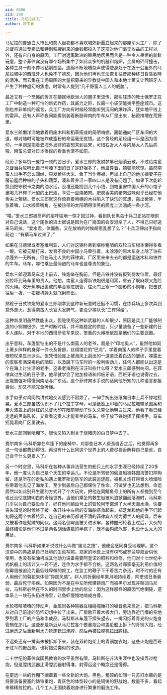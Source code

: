 ```yaml
---
aid: 0006
zid: 290
title: 马尼拉兵工厂
author: 吹牛者

---
```




  马尼拉的普通白人市民和商人起初都不喜欢城郊新矗立起来的那座军火工厂，除了总督将通过专卖法和特别税搜刮来的金钱都投入了这项对他们毫无收益的工程以外，还有它自身的原因。工厂对远离欧洲的殖民地居民而言是一种令人畏惧的新鲜玩意，整个菲律宾没有哪个场所集中了如此众多的机器和熔炉，金属的砰砰撞击，各种工具一刻不停地钻削刨凿。连绵不断地嘈杂声使得使身处于在近十公里外的马尼拉城中的西班牙人也免不了抱怨，因为他们再也无法恢复往昔那种终日昏昏欲睡的清净。而云集在工场周围的大量招募来的异教徒中国人和本地土著又让西班牙人产生了种种虚幻的焦虑，时常有人提到“几千野蛮人工人的威胁”。

  最近又有一个恐怖的传言在殖民地欧洲人的圈子里流传，那名狂热的教士保罗正在工厂中制造一种可怕的新式炸药，其威力之巨，仅需一小袋便能夷平整座城市。这倒也并非单纯的谣言，兵工厂方向有时候经常能听到沉闷的爆炸声，犹如地平线上的雷声。还有人声称夜间能看到装着断肢碎肉的牛车从厂里出来，秘密掩埋在荒野里。

  爱水三郎懒洋洋地靠着用废木料和稻草搭成的简陋哨棚，面朝通向厂区车间的大道，却对随时可能被炸成齑粉的命运毫无觉悟。这个曾经的足轻组一半是因为信仰，一半则是抱着去海外发财的妄想来到吕宋，可惜右近大人与内藤大人先后病殁，南蛮总督对日本侨民的看重也渐不如前。

  经历了多年饥一餐饱一顿的苦日子，爱水三郎的发财梦早已烟消云散。不过给南蛮总督当兵放哨比自己弯腰下田的日子是舒坦多了，他盘算着，顿顿能吃饱。虽然南蛮人出手不怎么阔绰，只发给些大米、鱼干当作俸禄，再加上自己的他加禄妻子在房前屋后种植的芋头和蔬菜，凑和着养活一家四口人是没有问题了。如果下次能轮换到把守税卡之类的油水活，没准还能捞到几个小钱，到帕里安中国人开的小馆子里喝几杯椰子汁酿的土巴酒，享受一盘烧猪肉。肥腴香美的猪肉滋味似乎已经在他舌尖上萦绕。爱水三郎就这样倚靠着哨棚的木柱陷入了快乐的冥想，露出微笑，半张着嘴，口水顺着嘴角，在被热带的太阳晒得漆黑的面庞上流淌成一条小河。

  “喂，”爱水三郎被高声的招呼猛地一惊才回过神，看到队长黑岛十兵卫正站在眼前对自己说话，这个尾张的浪士据说是因为在广南国的会安港杀了人，不得己只好逃来马尼拉。“爱水君，体面些。又在放哨的时候胡思乱想了么？”十兵卫伸出手指向前边：“有辆马车过来了。”

  如果在马德里或者塞维利亚，人们对这辆朴素到堪称粗陋的双轮马车根本懒得多看一眼。它被无精打采、发育不良的中国小马牵引着，未涂漆的原木车身上除了油布凉篷外一无所有。但在马比人贵的菲律宾，厂区里来来去去的都是运送木料和铁件的牛车。马车，哪怕乘坐最简陋的马车也是尊贵的象征。

  爱水三郎迎着马车走上前去，铁炮举在胸前，但是击铁并没有扳到待发位置，最好别惊吓到马车里的贵人，他想。南蛮人造得新铁炮很是利索，省去了既麻烦又危险的火绳。咬开蕉麻纸裹成的早合塞进铳管，往火门上塞一个圆形的小铜帽，把击铁往后一扳，一扣扳机弹丸就飞射而出。

  熟稔于日式铁炮的爱水三郎刚拿到这种新玩意时还挺不习惯，在练兵场上多次弄到意外走火，惹得南蛮人长官大发脾气，更没少挨队长“三宾得给”。

  这种新发明虽然性能出众，但是使用这种新武器的人却很少，原因是兵工厂能够制造的小铜帽很少，生产时断时续，并不能稳定的供应，只少量装备了一些新建的日本人连队。对于本地的西班牙驻军来说，笨重的火绳枪依然是他们的主要武器。

  出乎意料，车篷里钻出的不是什么南蛮人的老爷，而是个“印地奥人”，虽然他如同土著乡绅样的身穿一件长及臀部，丝绸镂花的“巴龙”，学着南蛮人的样子手里提着根短杖来显示派头。但凭借脸庞上被海风上刮出的一道道泛着白边的皱纹，裸露出的皮肤布满深褐色的晒斑，以及跳下马车时的一股利索劲儿，任何人都能认出这是个在海上讨生活的老手。这条老海狗在汪汪叫些什么呀？爱水三郎感到纳闷。在菲律宾讨生活的日子里，他早就学会了他加禄语和邦板牙语，西班牙语也说得过去，还能勉强听得懂闽南话与广东话。这个菲律宾水手说的话同他所知的几种语言都挺类似，却又不能完全听懂。

  水手似乎对鸡同鸭讲式地交流感到不耐烦了，一伸手掏出张纸向日本士兵不停地摇晃。爱水三郎虽然认识不了几个拉丁字母，可是纸笺上印着的马尼拉城徽章图案和用火漆盖上的鲜红的总督大印在眼前晃动了许久总算让他明白过来。他看了看已经走远的黑岛队长，又看看这贵人才能乘坐的马车，终于放下铁炮挥了挥挥手。马车摇晃着向厂区里驶去。

  爱水三郎回到哨棚下，很快又陷入到关于烧猪肉的白日梦中去了。

  费尔南多·马科斯靠在车篷下的座椅中，对那些日本人费劲唇舌之后，他觉得再多说一句话都费劲得很。再没有什么比同这个世界上的人费尽唇舌解释自己是谁，自己会干什么更累人了。

  另一个时空里，马科斯在各种从事非法营生的船只上的水手生涯已经持续了20多年，他一度认为自己是个天生的幸运儿。不论是所驾驶的偷渡船被韩国海警扣押拘留，还是所在的走私船遇上俄罗斯边防军的武装巡逻舰，被机关炮打得冒火喷烟险些带着他去见了海龙王，至少到最后自己都保住了性命。可做梦也无法想到，命运居然以如此别开生面的方式开了个大玩笑，把他连同鲭鱼号上的所有人都抛到至今也还没彻底搞明白的奇怪世界。当他们乘坐的救生艇被风浪掀翻而落海时，马科斯几乎以为自己要没命了，好在他同鲭鱼号上的管轮阿奎诺泡了大半天海水澡，快要丧失知觉的时候终于被一条开往中左所的安海船搭救起来。郑芝龙和他的手下们起初将这两个衣着特异，连自己的来历都说不清的菲律宾人视为荷兰人的间谍，后来又被看作是髡贼的同伙。这两名倒霉蛋被关进水牢，各种酷刑轮着上过后，大伙的最终结论是他们不过是两名胡话连篇的半疯子，既不会构成危害，也没什么太大的用处。

  费尔南多·马科斯如果听说过什么叫做“屠龙之技”，他便会感同身受地理解。这个汉语中的典故是自己处境的生动写照。郑家的地盘上没有GPS或罗兰导航台供他使用，也没有柴油机或其他动力设备需要阿奎诺的照料和维修，他们对十七世纪中式帆船上的活计又一窍不通，连作为水手都不合格。这两名对郑家毫无利用价值的倒霉蛋被迫沦为最低贱卑微的奴工，在监工的鞭子下干着苦力杂活，时不时的还有人用他们的菊花来体验“异国风情”。非人的折磨经年累月地持续着，阿奎诺日渐衰弱，最后死于疟疾。如果因为不是在中左所修建铸炮厂而被黑尔发现并赎回马尼拉，马科斯必然在不久的时间里步上他的后尘：因为这样那样的原因气绝倒毙，遗体系上一块石头扔进海里，让鱼虾慢慢地啃成白骨。

  水轮吱吱喳喳的转动声，金属同各种钝器互相碰撞捶打的噪音愈来愈近，把马科斯从对自己前途的恐怖幻想中拉了出来。厂房敞开着木板大门，旁边靠近门墙的空地罗列着工厂的产品和半成品。马科斯从车篷下探头望去，一排闪烁着青光的火炮身管搁在那儿。这些都是新近从马尼拉各个要塞炮台和盖伦船上拆下的青铜大炮，经过磨洗之后重新用水力铣床铣过炮膛，然后再被拉膛机拉出膛线。

  不远处还有一排尚未被拆卸下来，装在双轮炮架上的青铜加农炮，这些火炮是西班牙驻军的野战炮，也将接受类似的改造。

  二十世纪的菲律宾国民教育的水平虽然有限，马科斯在非法生涯中也没操弄过枪炮，但是膛线武器比滑膛武器射得准，射得远这个概念还是懂得。

  在更远一些的竹棚下搁置着一些全新的大炮。黑色，粗硕的如同一只苏打水瓶的是将要装备要塞的铸铁重炮，青灰色的体型较小的是铜铸的野战炮，数量不多，看起来稀稀拉拉的。几个工人正围绕着炮身进行繁重的磨洗工作。



